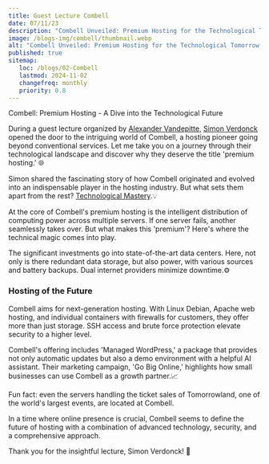 ```yaml
---
title: Guest Lecture Combell
date: 07/11/23
description: "Combell Unveiled: Premium Hosting for the Technological Tomorrow by Simon Verdonck "
image: /blogs-img/combell/thumbnail.webp
alt: "Combell Unveiled: Premium Hosting for the Technological Tomorrow by Simon Verdonck"
published: true
sitemap:
   loc: /blogs/02-Combell
   lastmod: 2024-11-02
   changefreq: monthly
   priority: 0.8
---
```

Combell: Premium Hosting - A Dive into the Technological Future

During a guest lecture organized by  [Alexander Vandepitte](https://www.linkedin.com/in/alexander-vandepitte/), [Simon Verdonck](https://www.linkedin.com/in/simonverdonck) opened the door to the intriguing world of Combell, a hosting pioneer going beyond conventional services. Let me take you on a journey through their technological landscape and discover why they deserve the title 'premium hosting.' 🌐


Simon shared the fascinating story of how Combell originated and evolved into an indispensable player in the hosting industry. But what sets them apart from the rest? <ins>Technological Mastery</ins>.💡

At the core of Combell's premium hosting is the intelligent distribution of computing power across multiple servers. If one server fails, another seamlessly takes over. But what makes this 'premium'? Here's where the technical magic comes into play.

The significant investments go into state-of-the-art data centers. Here, not only is there redundant data storage, but also power, with various sources and battery backups. Dual internet providers minimize downtime.⚙️

### Hosting of the Future

Combell aims for next-generation hosting. With Linux Debian, Apache web hosting, and individual containers with firewalls for customers, they offer more than just storage. SSH access and brute force protection elevate security to a higher level.

Combell's offering includes 'Managed WordPress,' a package that provides not only automatic updates but also a demo environment with a helpful AI assistant. Their marketing campaign, 'Go Big Online,' highlights how small businesses can use Combell as a growth partner.📈

Fun fact: even the servers handling the ticket sales of Tomorrowland, one of the world's largest events, are located at Combell.

In a time where online presence is crucial, Combell seems to define the future of hosting with a combination of advanced technology, security, and a comprehensive approach.

Thank you for the insightful lecture, Simon Verdonck! 👏
